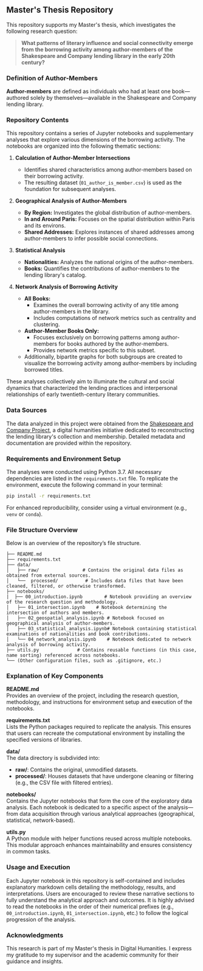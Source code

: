 ## Master's Thesis Repository

This repository supports my Master's thesis, which investigates the following research question:

> **What patterns of literary influence and social connectivity emerge from the borrowing activity among author-members of the Shakespeare and Company lending library in the early 20th century?**

### Definition of Author-Members

**Author-members** are defined as individuals who had at least one book—authored solely by themselves—available in the Shakespeare and Company lending library.

### Repository Contents

This repository contains a series of Jupyter notebooks and supplementary analyses that explore various dimensions of the borrowing activity. The notebooks are organized into the following thematic sections:

1. **Calculation of Author-Member Intersections**  
   - Identifies shared characteristics among author-members based on their borrowing activity.
   - The resulting dataset (`01_author_is_member.csv`) is used as the foundation for subsequent analyses.

2. **Geographical Analysis of Author-Members**  
   - **By Region:** Investigates the global distribution of author-members.  
   - **In and Around Paris:** Focuses on the spatial distribution within Paris and its environs.  
   - **Shared Addresses:** Explores instances of shared addresses among author-members to infer possible social connections.

3. **Statistical Analysis**  
   - **Nationalities:** Analyzes the national origins of the author-members.  
   - **Books:** Quantifies the contributions of author-members to the lending library's catalog.

4. **Network Analysis of Borrowing Activity**  
   - **All Books:**  
     - Examines the overall borrowing activity of any title among author-members in the library.  
     - Includes computations of network metrics such as centrality and clustering.  
   - **Author-Member Books Only:**  
     - Focuses exclusively on borrowing patterns among author-members for books authored by the author-members.  
     - Provides network metrics specific to this subset.
   - Additionally, bipartite graphs for both subgroups are created to visualize the borrowing activity among author-members by including borrowed titles.

These analyses collectively aim to illuminate the cultural and social dynamics that characterized the lending practices and interpersonal relationships of early twentieth-century literary communities.

### Data Sources

The data analyzed in this project were obtained from the [Shakespeare and Company Project](https://shakespeareandco.princeton.edu/), a digital humanities initiative dedicated to reconstructing the lending library's collection and membership. Detailed metadata and documentation are provided within the repository.

### Requirements and Environment Setup

The analyses were conducted using Python 3.7. All necessary dependencies are listed in the `requirements.txt` file. To replicate the environment, execute the following command in your terminal:

```bash
pip install -r requirements.txt
```

For enhanced reproducibility, consider using a virtual environment (e.g., `venv` or `conda`).

### File Structure Overview
Below is an overview of the repository’s file structure.

```plaintext
├── README.md
├── requirements.txt
├── data/
│   ├── raw/                # Contains the original data files as obtained from external sources.
│   └──  processed/          # Includes data files that have been cleaned, filtered, or otherwise transformed.
├── notebooks/
|  ├── 00_introduction.ipynb        # Notebook providing an overview of the research question and methodology.
│   ├── 01_intersection.ipynb    # Notebook determining the intersection of authors and members.
│   ├── 02_geospatial_analysis.ipynb # Notebook focused on geographical analysis of author-members.
│   ├── 03_statistical_analysis.ipynb# Notebook containing statistical examinations of nationalities and book contributions.
│   └── 04_network_analysis.ipynb    # Notebook dedicated to network analysis of borrowing activity.
├── utils.py              # Contains reusable functions (in this case, name sorting) referenced across notebooks.
└── (Other configuration files, such as .gitignore, etc.)
```

### Explanation of Key Components

**README.md**  
Provides an overview of the project, including the research question, methodology, and instructions for environment setup and execution of the notebooks.

**requirements.txt**  
Lists the Python packages required to replicate the analysis. This ensures that users can recreate the computational environment by installing the specified versions of libraries.

**data/**  
The data directory is subdivided into:
- **raw/**: Contains the original, unmodified datasets.
- **processed/**: Houses datasets that have undergone cleaning or filtering (e.g., the CSV file with filtered entries).

**notebooks/**  
Contains the Jupyter notebooks that form the core of the exploratory data analysis. Each notebook is dedicated to a specific aspect of the analysis—from data acquisition through various analytical approaches (geographical, statistical, network-based).

**utils.py**  
A Python module with helper functions reused across multiple notebooks. This modular approach enhances maintainability and ensures consistency in common tasks.

### Usage and Execution

Each Jupyter notebook in this repository is self-contained and includes explanatory markdown cells detailing the methodology, results, and interpretations. Users are encouraged to review these narrative sections to fully understand the analytical approach and outcomes. It is highly advised to read the notebooks in the order of their numerical prefixes (e.g., `00_introduction.ipynb`, `01_intersection.ipynb`, etc.) to follow the logical progression of the analysis.

### Acknowledgments

This research is part of my Master's thesis in Digital Humanities. I express my gratitude to my supervisor and the academic community for their guidance and insights.
